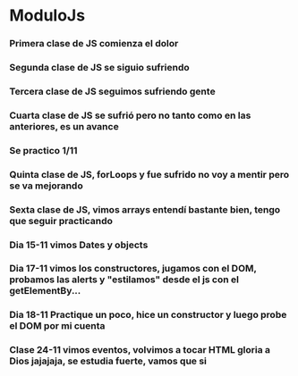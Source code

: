 # ModuloJs
### Primera clase de JS comienza el dolor
### Segunda clase de JS se siguio sufriendo
### Tercera clase de JS seguimos sufriendo gente
### Cuarta clase de JS se sufrió pero no tanto como en las anteriores, es un avance
### Se practico 1/11
### Quinta clase de JS, forLoops y fue sufrido no voy a mentir pero se va mejorando
### Sexta clase de JS, vimos arrays entendí bastante bien, tengo que seguir practicando
### Dia 15-11 vimos Dates y objects
### Dia 17-11 vimos los constructores, jugamos con el DOM, probamos las alerts y "estilamos" desde el js con el getElementBy... 
### Dia 18-11 Practique un poco, hice un constructor y luego probe el DOM por mi cuenta
### Clase 24-11 vimos eventos, volvimos a tocar HTML gloria a Dios jajajaja, se estudia fuerte, vamos que si